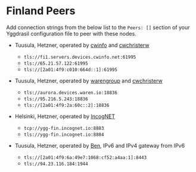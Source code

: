 # Finland Peers

Add connection strings from the below list to the `Peers: []` section of your
Yggdrasil configuration file to peer with these nodes.

* Tuusula, Hetzner, operated by [cwinfo](https://cwinfo.net) and [cwchristerw](https://christerwaren.fi)
  * `tls://fi1.servers.devices.cwinfo.net:61995`
  * `tls://65.21.57.122:61995`
  * `tls://[2a01:4f9:c010:664d::1]:61995`

* Tuusula, Hetzner, operated by [warengroup](https://waren.io) and [cwchristerw](https://christerwaren.fi)
  * `tls://aurora.devices.waren.io:18836`
  * `tls://95.216.5.243:18836`
  * `tls://[2a01:4f9:2a:60c::2]:18836`

* Helsinki, Hetzner, operated by [IncogNET](https://incognet.io)
  * `tcp://ygg-fin.incognet.io:8883`
  * `tls://ygg-fin.incognet.io:8884`

* Tuusula, Hetzner, operated by [Ben](https://t.me/msk799rus), IPv6 and IPv4 gateway from IPv6
  * `tls://[2a01:4f9:6a:49e7:1068:cf52:a4aa:1]:8443`
  * `tls://94.23.116.184:1944`
